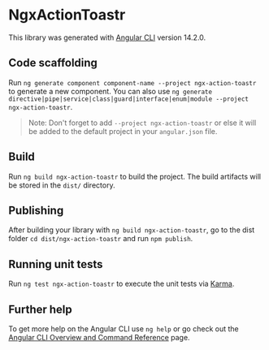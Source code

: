 # NgxActionToastr

This library was generated with [Angular CLI](https://github.com/angular/angular-cli) version 14.2.0.

## Code scaffolding

Run `ng generate component component-name --project ngx-action-toastr` to generate a new component. You can also use `ng generate directive|pipe|service|class|guard|interface|enum|module --project ngx-action-toastr`.
> Note: Don't forget to add `--project ngx-action-toastr` or else it will be added to the default project in your `angular.json` file. 

## Build

Run `ng build ngx-action-toastr` to build the project. The build artifacts will be stored in the `dist/` directory.

## Publishing

After building your library with `ng build ngx-action-toastr`, go to the dist folder `cd dist/ngx-action-toastr` and run `npm publish`.

## Running unit tests

Run `ng test ngx-action-toastr` to execute the unit tests via [Karma](https://karma-runner.github.io).

## Further help

To get more help on the Angular CLI use `ng help` or go check out the [Angular CLI Overview and Command Reference](https://angular.io/cli) page.
